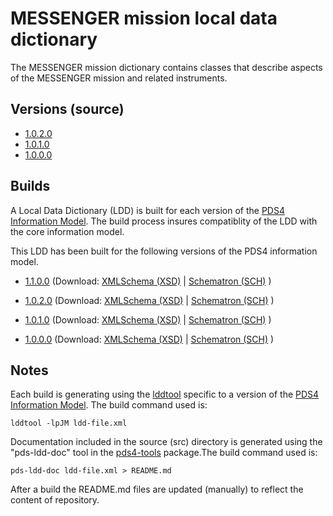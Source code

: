 # MESSENGER mission local data dictionary

The MESSENGER mission dictionary contains classes that describe aspects of the MESSENGER mission and related instruments.

## Versions (source)

- [1.0.2.0](src/1.0.2.0)
- [1.0.1.0](src/1.0.1.0)
- [1.0.0.0](src/1.0.0.0)

## Builds

A Local Data Dictionary (LDD) is built for each version of the [PDS4 Information Model](https://pds.nasa.gov/pds4/doc/im/). 
The build process insures compatiblity of the LDD with the core information model.

This LDD has been built for the following versions of the PDS4 information model.

- [1.1.0.0](build/1.B.0.0/1.1.0.0)
     (Download: 
      [XMLSchema (XSD)](https://github.com/nasa-pds/ldd-messenger/raw/master/build/1.B.0.0/1.1.0.0/PDS4_MESS_1B00_1100.xsd)
      | [Schematron (SCH)](https://github.com/nasa-pds/ldd-messenger/raw/master/build/1.B.0.0/1.0.0.0/PDS4_MESS_1B00_1100.sch)
      )
- [1.0.2.0](build/1.B.0.0/1.0.2.0)
     (Download: 
      [XMLSchema (XSD)](https://github.com/nasa-pds/ldd-messenger/raw/master/build/1.B.0.0/1.0.2.0/PDS4_MESS_1B00_1020.xsd)
      | [Schematron (SCH)](https://github.com/nasa-pds/ldd-messenger/raw/master/build/1.B.0.0/1.0.2.0/PDS4_MESS_1B00_1020.sch)
      )

- [1.0.1.0](build/1.9.0.0/1.0.1.0)
     (Download: 
      [XMLSchema (XSD)](https://github.com/nasa-pds/ldd-messenger/raw/master/build/1.9.0.0/1.0.1.0/PDS4_MESS_1900_1010.xsd)
      | [Schematron (SCH)](https://github.com/nasa-pds/ldd-messenger/raw/master/build/1.9.0.0/1.0.1.0/PDS4_MESS_1900_1010.sch)
      )
- [1.0.0.0](build/1.9.0.0/1.0.0.0)
     (Download: 
      [XMLSchema (XSD)](https://github.com/nasa-pds/ldd-messenger/raw/master/build/1.9.0.0/1.0.0.0/PDS4_MESS_1900_1000.xsd)
      | [Schematron (SCH)](https://github.com/nasa-pds/ldd-messenger/raw/master/build/1.9.0.0/1.0.0.0/PDS4_MESS_1900_1000.sch)
      )
	
## Notes

Each build is generating using the [lddtool](https://pds.nasa.gov/pds4/software/ldd/) specific to a version of the [PDS4 Information Model](https://pds.nasa.gov/pds4/doc/im/). The build command used is:

```
lddtool -lpJM ldd-file.xml
```

Documentation included in the source (src) directory is generated using the "pds-ldd-doc" tool in the [pds4-tools](https://github.com/nasa-pds/pds4-tools) package.The build command used is:

```
pds-ldd-doc ldd-file.xml > README.md
```

After a build the README.md files are updated (manually) to reflect the content of repository.

